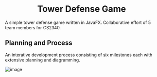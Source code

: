 <h1 align="center">
  Tower Defense Game
</h1>

A simple tower defense game written in JavaFX. Collaborative effort of 5 team members for CS2340.

## Planning and Process

An interative development process consisting of six milestones each with extensive planning and diagramming.

![image](https://user-images.githubusercontent.com/51475015/149680274-3ecc2a48-089f-488b-8bb2-1f70b4305e92.png)
